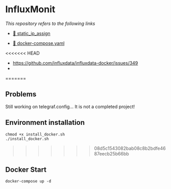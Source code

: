 # InfluxMonit
_This repository refers to the following links_

* [:link: static_ip_assign](https://stable-baselines3.readthedocs.io/en/master/](https://bug41.tistory.com/entry/Docker-%EC%BB%A8%ED%85%8C%EC%9D%B4%EB%84%88-%EA%B3%A0%EC%A0%95-IP-%EC%A7%80%EC%A0%95%ED%95%98%EB%8A%94%EB%B2%95-%EB%8F%84%EC%BB%A4-%EC%BB%A8%ED%85%8C%EC%9D%B4%EB%84%88-IP%EB%B3%80%EB%8F%99-%EB%8F%84%EC%BB%A4-%EB%84%A4%ED%8A%B8%EC%9B%8C%ED%81%AC))

* [:link: docker-compose.yaml](https://stable-baselines3.readthedocs.io/en/master/](https://bug41.tistory.com/entry/Docker-%EC%BB%A8%ED%85%8C%EC%9D%B4%EB%84%88-%EA%B3%A0%EC%A0%95-IP-%EC%A7%80%EC%A0%95%ED%95%98%EB%8A%94%EB%B2%95-%EB%8F%84%EC%BB%A4-%EC%BB%A8%ED%85%8C%EC%9D%B4%EB%84%88-IP%EB%B3%80%EB%8F%99-%EB%8F%84%EC%BB%A4-%EB%84%A4%ED%8A%B8%EC%9B%8C%ED%81%AC](https://johncom.tistory.com/36)))

<<<<<<< HEAD
* https://github.com/influxdata/influxdata-docker/issues/349
* 
=======
## Problems

Still working on telegraf.config...
It is not a completed project!

## Environment installation

    chmod +x install_docker.sh
    ./install_docker.sh

    
>>>>>>> 08d5c1543082bab08c8b2bdfe4687eecb25b66bb
## Docker Start

    docker-compose up -d
